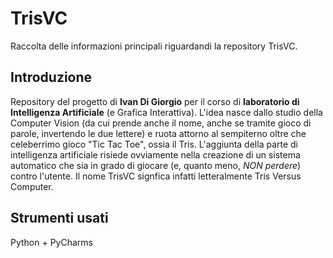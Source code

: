 # TrisVC
Raccolta delle informazioni principali riguardandi la repository TrisVC.

## Introduzione
Repository del progetto di **Ivan Di Giorgio** per il corso di **laboratorio di Intelligenza Artificiale** (e Grafica Interattiva).
L'idea nasce dallo studio della Computer Vision (da cui prende anche il nome, anche se tramite gioco di parole, invertendo le due lettere) e ruota attorno al sempiterno oltre che celeberrimo gioco "Tic Tac Toe", ossia il Tris.
L'aggiunta della parte di intelligenza artificiale risiede ovviamente nella creazione di un sistema automatico che sia in grado di giocare (e, quanto meno, _NON perdere_) contro l'utente. Il nome TrisVC signfica infatti letteralmente Tris Versus Computer.

## Strumenti usati
Python + PyCharms
